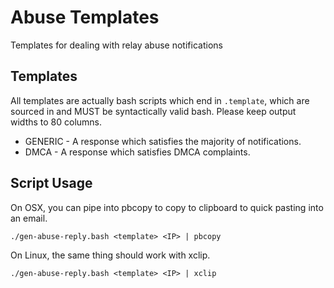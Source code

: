 # Abuse Templates
Templates for dealing with relay abuse notifications

## Templates

All templates are actually bash scripts which end in `.template`, which are sourced in and MUST be syntactically valid bash. Please keep output widths to 80 columns.

*	GENERIC - A response which satisfies the majority of notifications.
*	DMCA - A response which satisfies DMCA complaints.

## Script Usage

On OSX, you can pipe into pbcopy to copy to clipboard to quick pasting into an email.

```
./gen-abuse-reply.bash <template> <IP> | pbcopy
```

On Linux, the same thing should work with xclip.

```
./gen-abuse-reply.bash <template> <IP> | xclip
```

